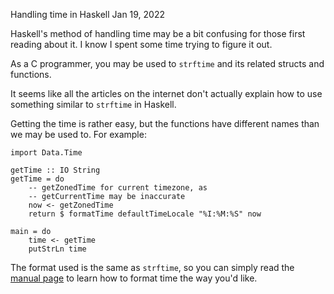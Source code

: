 Handling time in Haskell
Jan 19, 2022

Haskell's method of handling time may be a bit confusing
for those first reading about it. I know I spent some time
trying to figure it out.

As a C programmer, you may be used to `strftime` and
its related structs and functions.

It seems like all the articles on the internet don't actually
explain how to use something similar to `strftime` in Haskell.

Getting the time is rather easy, but the functions have different
names than we may be used to. For example:

    import Data.Time

    getTime :: IO String
    getTime = do
        -- getZonedTime for current timezone, as
        -- getCurrentTime may be inaccurate
        now <- getZonedTime
        return $ formatTime defaultTimeLocale "%I:%M:%S" now

    main = do
        time <- getTime
        putStrLn time

The format used is the same as `strftime`, so you can simply read
the [manual page](https://linux.die.net/man/3/strftime) to learn 
how to format time the way you'd like.
